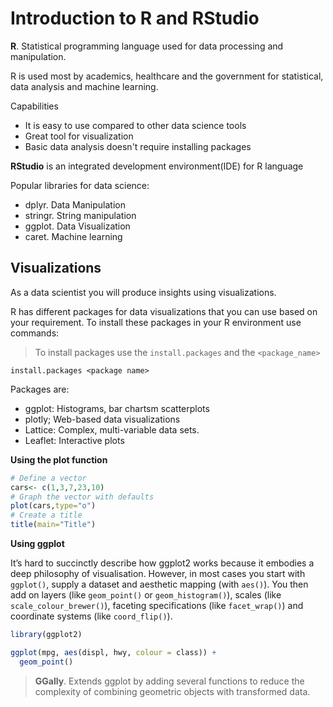 # Introduction to R and RStudio

**R**. Statistical programming language used for data processing and manipulation. 

R is used most by academics, healthcare and the government for statistical, data analysis and machine learning.

Capabilities

- It is easy to use compared to other data science tools
- Great tool for visualization
- Basic data analysis doesn't require installing packages

**RStudio** is an integrated development environment(IDE) for R language

Popular libraries for data science:

- dplyr. Data Manipulation
- stringr. String manipulation
- ggplot. Data Visualization
- caret. Machine learning

## Visualizations

As a data scientist you will produce insights using visualizations.

R has different packages for data visualizations that you can use based on your requirement. To install these packages in your R environment use commands:

> To install packages use the `install.packages` and the `<package_name>`

`install.packages <package name>`

Packages are:
- ggplot: Histograms, bar chartsm scatterplots
- plotly; Web-based data visualizations
- Lattice: Complex, multi-variable data sets. 
- Leaflet: Interactive plots

**Using the plot function**

```R
# Define a vector
cars<- c(1,3,7,23,10)
# Graph the vector with defaults
plot(cars,type="o")
# Create a title
title(main="Title")
```

**Using ggplot**

It’s hard to succinctly describe how ggplot2 works because it embodies a deep philosophy of visualisation. However, in most cases you start with `ggplot()`, supply a dataset and aesthetic mapping (with `aes()`). You then add on layers (like `geom_point()` or `geom_histogram()`), scales (like `scale_colour_brewer()`), faceting specifications (like `facet_wrap()`) and coordinate systems (like `coord_flip()`).

```R
library(ggplot2)

ggplot(mpg, aes(displ, hwy, colour = class)) + 
  geom_point()
```

> **GGally**. Extends ggplot by adding several functions to reduce the complexity of combining geometric objects with transformed data.